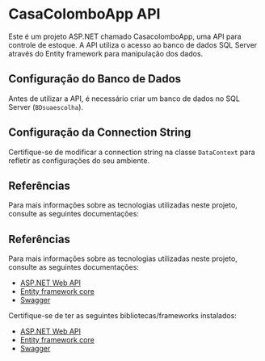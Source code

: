 # CasaColomboApp API

Este é um projeto ASP.NET chamado CasacolomboApp, uma API para controle de estoque. A API utiliza o acesso ao banco de dados SQL Server através do Entity framework para manipulação dos dados.

## Configuração do Banco de Dados

Antes de utilizar a API, é necessário criar um banco de dados no SQL Server (`BDsuaescolha`). 

## Configuração da Connection String

Certifique-se de modificar a connection string na classe `DataContext` para refletir as configurações do seu ambiente. 

## Referências
Para mais informações sobre as tecnologias utilizadas neste projeto, consulte as seguintes documentações:

## Referências

Para mais informações sobre as tecnologias utilizadas neste projeto, consulte as seguintes documentações:

- [ASP.NET Web API](https://dotnet.microsoft.com/apps/aspnet/apis)
- [Entity framework core](https://www.learnentityframeworkcore.com/)
- [Swagger](https://swagger.io/)

Certifique-se de ter as seguintes bibliotecas/frameworks instalados:

- [ASP.NET Web API](https://dotnet.microsoft.com/apps/aspnet/apis)
- [Entity framework core](https://www.learnentityframeworkcore.com/)
- [Swagger](https://swagger.io/)